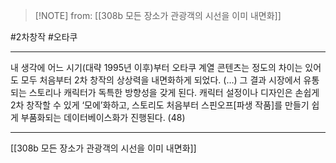  > [!NOTE] from: [[308b 모든 장소가 관광객의 시선을 이미 내면화]]

#2차창작 #오타쿠 

--- 
내 생각에 어느 시기(대략 1995년 이후)부터 오타쿠 계열 콘텐츠는 정도의 차이는 있어도 모두 처음부터 2차 창작의 상상력을 내면화하게 되었다. (…) 그 결과 시장에서 유통되는 스토리나 캐릭터가 독특한 방향성을 갖게 된다. 캐릭터 설정이나 디자인은 손쉽게 2차 창작할 수 있게 ‘모에’화하고, 스토리도 처음부터 스핀오프[파생 작품]를 만들기 쉽게 부품화되는 데이터베이스화가 진행된다. (48)


--- 
[[308b 모든 장소가 관광객의 시선을 이미 내면화]]